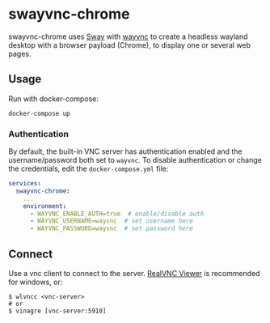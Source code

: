 # swayvnc-chrome

swayvnc-chrome uses [Sway](https://swaywm.org) with [wayvnc](https://github.com/any1/wayvnc) to create a headless wayland desktop with a browser payload (Chrome), to display one or several web pages.

## Usage

Run with docker-compose:

```
docker-compose up
```

### Authentication

By default, the built-in VNC server has authentication enabled and the username/password both set to `wayvnc`. To disable authentication or change the credentials, edit the `docker-compose.yml` file:

```yaml
services:
  swayvnc-chrome:
    ...
    environment:
      - WAYVNC_ENABLE_AUTH=true  # enable/disable auth
      - WAYVNC_USERNAME=wayvnc  # set username here
      - WAYVNC_PASSWORD=wayvnc  # set password here
```

## Connect

Use a vnc client to connect to the server. [RealVNC Viewer](https://www.realvnc.com/en/connect/download/viewer/) is recommended for windows, or:

```
$ wlvncc <vnc-server>
# or
$ vinagre [vnc-server:5910]
```
